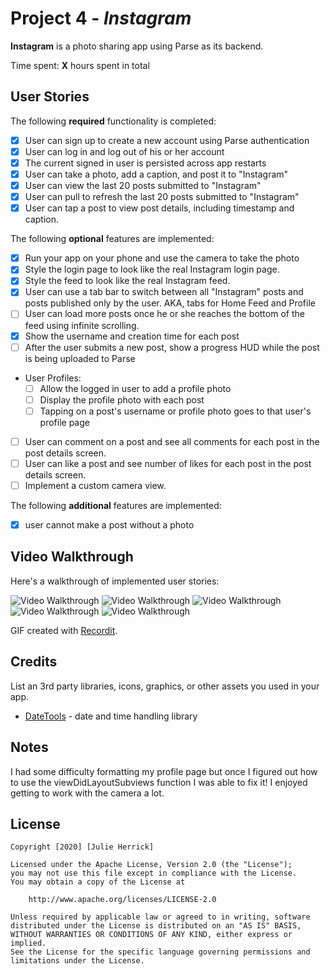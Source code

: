# Project 4 - *Instagram*

**Instagram** is a photo sharing app using Parse as its backend.

Time spent: **X** hours spent in total 

## User Stories

The following **required** functionality is completed:

- [x] User can sign up to create a new account using Parse authentication
- [x] User can log in and log out of his or her account
- [x] The current signed in user is persisted across app restarts
- [x] User can take a photo, add a caption, and post it to "Instagram"
- [x] User can view the last 20 posts submitted to "Instagram"
- [x] User can pull to refresh the last 20 posts submitted to "Instagram"
- [x] User can tap a post to view post details, including timestamp and caption.

The following **optional** features are implemented:

- [x] Run your app on your phone and use the camera to take the photo
- [x] Style the login page to look like the real Instagram login page.
- [x] Style the feed to look like the real Instagram feed.
- [x] User can use a tab bar to switch between all "Instagram" posts and posts published only by the user. AKA, tabs for Home Feed and Profile
- [ ] User can load more posts once he or she reaches the bottom of the feed using infinite scrolling.
- [x] Show the username and creation time for each post
- [ ] After the user submits a new post, show a progress HUD while the post is being uploaded to Parse
- User Profiles:
  - [ ] Allow the logged in user to add a profile photo
  - [ ] Display the profile photo with each post
  - [ ] Tapping on a post's username or profile photo goes to that user's profile page
- [ ] User can comment on a post and see all comments for each post in the post details screen.
- [ ] User can like a post and see number of likes for each post in the post details screen.
- [ ] Implement a custom camera view.

The following **additional** features are implemented:

- [x] user cannot make a post without a photo

## Video Walkthrough

Here's a walkthrough of implemented user stories:

<img src='http://g.recordit.co/Y12CWHugVe.gif' title='Video Walkthrough' width='' alt='Video Walkthrough' />
<img src='http://g.recordit.co/PETTdzqku4.gif' title='Video Walkthrough' width='' alt='Video Walkthrough' />
<img src='http://g.recordit.co/DukCkR7xHM.gif' title='Video Walkthrough' width='' alt='Video Walkthrough' />
<img src='http://g.recordit.co/HqMtNgN2FX.gif' title='Video Walkthrough' width='' alt='Video Walkthrough' />
<img src='http://g.recordit.co/xWHj9NCfe0.gif' title='Video Walkthrough' width='' alt='Video Walkthrough' />

GIF created with [Recordit](https://recordit.co/).

## Credits

List an 3rd party libraries, icons, graphics, or other assets you used in your app.

- [DateTools](https://github.com/MatthewYork/DateTools) - date and time handling library


## Notes

I had some difficulty formatting my profile page but once I figured out how to use the viewDidLayoutSubviews function I was able to fix it! I enjoyed getting to work with the camera a lot. 

## License

    Copyright [2020] [Julie Herrick]

    Licensed under the Apache License, Version 2.0 (the "License");
    you may not use this file except in compliance with the License.
    You may obtain a copy of the License at

        http://www.apache.org/licenses/LICENSE-2.0

    Unless required by applicable law or agreed to in writing, software
    distributed under the License is distributed on an "AS IS" BASIS,
    WITHOUT WARRANTIES OR CONDITIONS OF ANY KIND, either express or implied.
    See the License for the specific language governing permissions and
    limitations under the License.
